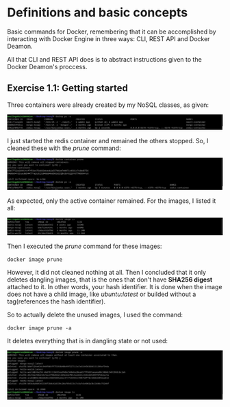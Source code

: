 # Definitions and basic concepts
Basic commands for Docker, remembering that it can be accomplished by interacting with Docker Engine in three ways: CLI, REST API and Docker Deamon.

All that CLI and REST API does is to abstract instructions given to the Docker Deamon's proccess.

## Exercise 1.1: Getting started
Three containers were already created by my NoSQL classes, as given:

![alt text](image.png "listing containers")

I just started the redis container and remained the others stopped. So, I cleaned these with the *prune* command:

![alt text](image-1.png)

As expected, only the active container remained. For the images, I listed it all:

![alt text](image-2.png)

Then I executed the *prune* command for these images:
~~~console
docker image prune
~~~
However, it did not cleaned nothing at all. Then I concluded that it only deletes dangling images, that is the ones that don't have **SHA256 digest** attached to it. In other words, your hash identifier. It is done when the image does not have a child image, like *ubuntu:latest* or builded without a tag(references the hash identifier).

So to actually delete the unused images, I used the command:
~~~
docker image prune -a
~~~
It deletes everything that is in dangling state or not used:

![alt text](image-3.png)
